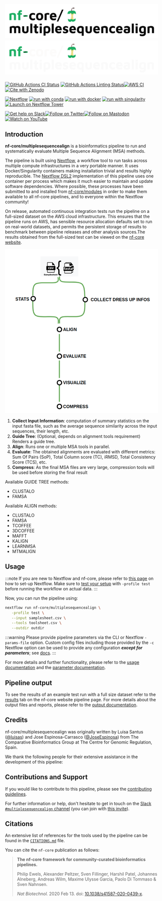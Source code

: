 # ![nf-core/multiplesequencealign](docs/images/nf-core-multiplesequencealign_logo_light.png#gh-light-mode-only) ![nf-core/multiplesequencealign](docs/images/nf-core-multiplesequencealign_logo_dark.png#gh-dark-mode-only)

[![GitHub Actions CI Status](https://github.com/nf-core/multiplesequencealign/workflows/nf-core%20CI/badge.svg)](https://github.com/nf-core/multiplesequencealign/actions?query=workflow%3A%22nf-core+CI%22)
[![GitHub Actions Linting Status](https://github.com/nf-core/multiplesequencealign/workflows/nf-core%20linting/badge.svg)](https://github.com/nf-core/multiplesequencealign/actions?query=workflow%3A%22nf-core+linting%22)[![AWS CI](https://img.shields.io/badge/CI%20tests-full%20size-FF9900?labelColor=000000&logo=Amazon%20AWS)](https://nf-co.re/multiplesequencealign/results)[![Cite with Zenodo](http://img.shields.io/badge/DOI-10.5281/zenodo.XXXXXXX-1073c8?labelColor=000000)](https://doi.org/10.5281/zenodo.XXXXXXX)

[![Nextflow](https://img.shields.io/badge/nextflow%20DSL2-%E2%89%A523.04.0-23aa62.svg)](https://www.nextflow.io/)
[![run with conda](http://img.shields.io/badge/run%20with-conda-3EB049?labelColor=000000&logo=anaconda)](https://docs.conda.io/en/latest/)
[![run with docker](https://img.shields.io/badge/run%20with-docker-0db7ed?labelColor=000000&logo=docker)](https://www.docker.com/)
[![run with singularity](https://img.shields.io/badge/run%20with-singularity-1d355c.svg?labelColor=000000)](https://sylabs.io/docs/)
[![Launch on Nextflow Tower](https://img.shields.io/badge/Launch%20%F0%9F%9A%80-Nextflow%20Tower-%234256e7)](https://tower.nf/launch?pipeline=https://github.com/nf-core/multiplesequencealign)

[![Get help on Slack](http://img.shields.io/badge/slack-nf--core%20%23multiplesequencealign-4A154B?labelColor=000000&logo=slack)](https://nfcore.slack.com/channels/multiplesequencealign)[![Follow on Twitter](http://img.shields.io/badge/twitter-%40nf__core-1DA1F2?labelColor=000000&logo=twitter)](https://twitter.com/nf_core)[![Follow on Mastodon](https://img.shields.io/badge/mastodon-nf__core-6364ff?labelColor=FFFFFF&logo=mastodon)](https://mstdn.science/@nf_core)[![Watch on YouTube](http://img.shields.io/badge/youtube-nf--core-FF0000?labelColor=000000&logo=youtube)](https://www.youtube.com/c/nf-core)

## Introduction

**nf-core/multiplesequencealign** is a bioinformatics pipeline to run and systematically evaluate Multiple Sequence Alignment (MSA) methods.

The pipeline is built using [Nextflow](https://www.nextflow.io), a workflow tool to run tasks across multiple compute infrastructures in a very portable manner. It uses Docker/Singularity containers making installation trivial and results highly reproducible. The [Nextflow DSL2](https://www.nextflow.io/docs/latest/dsl2.html) implementation of this pipeline uses one container per process which makes it much easier to maintain and update software dependencies. Where possible, these processes have been submitted to and installed from [nf-core/modules](https://github.com/nf-core/modules) in order to make them available to all nf-core pipelines, and to everyone within the Nextflow community!

<!-- TODO nf-core: Add full-sized test dataset and amend the paragraph below if applicable -->

On release, automated continuous integration tests run the pipeline on a full-sized dataset on the AWS cloud infrastructure. This ensures that the pipeline runs on AWS, has sensible resource allocation defaults set to run on real-world datasets, and permits the persistent storage of results to benchmark between pipeline releases and other analysis sources.The results obtained from the full-sized test can be viewed on the [nf-core website](https://nf-co.re/proteinfold/results).

![Alt text](docs/images/nf-core-msa_metro_map.png?raw=true "nf-core-msa metro map")

1. **Collect Input Information**: computation of summary statistics on the input fasta file, such as the average sequence similarity across the input sequences, their length, etc.
2. **Guide Tree**: (Optional, depends on alignment tools requirement) Renders a guide tree.
2. **Align**: Runs one or multiple MSA tools in parallel.
4. **Evaluate**: The obtained alignments are evaluated with different metrics: Sum Of Pairs (SoP), Total Column score (TC), iRMSD, Total Consistency Score (TCS), etc.
5. **Compress**: As the final MSA files are very large, compression tools will be used before storing the final result

Available GUIDE TREE methods: 
- CLUSTALO
- FAMSA

Available ALIGN methods: 
- CLUSTALO
- FAMSA
- TCOFFEE
- 3DCOFFEE
- MAFFT
- KALIGN
- LEARNMSA
- MTMALIGN

## Usage

:::note
If you are new to Nextflow and nf-core, please refer to [this page](https://nf-co.re/docs/usage/installation) on how
to set-up Nextflow. Make sure to [test your setup](https://nf-co.re/docs/usage/introduction#how-to-run-a-pipeline)
with `-profile test` before running the workflow on actual data.
:::

<!-- TODO nf-core: Describe the minimum required steps to execute the pipeline, e.g. how to prepare samplesheets.
     Explain what rows and columns represent. For instance (please edit as appropriate):

First, prepare a samplesheet with your input data that looks as follows:

`samplesheet.csv`:

```csv
sample,fastq_1,fastq_2
CONTROL_REP1,AEG588A1_S1_L002_R1_001.fastq.gz,AEG588A1_S1_L002_R2_001.fastq.gz
```

Each row represents a fastq file (single-end) or a pair of fastq files (paired end).

-->

Now, you can run the pipeline using:

<!-- TODO nf-core: update the following command to include all required parameters for a minimal example -->

```bash
nextflow run nf-core/multiplesequencealign \
   -profile test \
   --input samplesheet.csv \
   --tools toolsheet.csv \
   --outdir outdir
```

:::warning
Please provide pipeline parameters via the CLI or Nextflow `-params-file` option. Custom config files including those
provided by the `-c` Nextflow option can be used to provide any configuration _**except for parameters**_;
see [docs](https://nf-co.re/usage/configuration#custom-configuration-files).
:::

For more details and further functionality, please refer to the [usage documentation](https://nf-co.re/multiplesequencealign/usage) and the [parameter documentation](https://nf-co.re/multiplesequencealign/parameters).

## Pipeline output

To see the results of an example test run with a full size dataset refer to the [results](https://nf-co.re/multiplesequencealign/results) tab on the nf-core website pipeline page.
For more details about the output files and reports, please refer to the
[output documentation](https://nf-co.re/multiplesequencealign/output).

## Credits

nf-core/multiplesequencealign was originally written by Luisa Santus ([@luisas](https://github.com/luisas)) and Jose Espinosa-Carrasco ([@JoseEspinosa](https://github.com/JoseEspinosa)) from The Comparative Bioinformatics Group at The Centre for Genomic Regulation, Spain.

We thank the following people for their extensive assistance in the development of this pipeline: 

<!-- TODO nf-core: If applicable, make list of people who have also contributed -->

## Contributions and Support

If you would like to contribute to this pipeline, please see the [contributing guidelines](.github/CONTRIBUTING.md).

For further information or help, don't hesitate to get in touch on the [Slack `#multiplesequencealign` channel](https://nfcore.slack.com/channels/multiplesequencealign) (you can join with [this invite](https://nf-co.re/join/slack)).

## Citations

<!-- TODO nf-core: Add citation for pipeline after first release. Uncomment lines below and update Zenodo doi and badge at the top of this file. -->
<!-- If you use  nf-core/multiplesequencealign for your analysis, please cite it using the following doi: [10.5281/zenodo.XXXXXX](https://doi.org/10.5281/zenodo.XXXXXX) -->

<!-- TODO nf-core: Add bibliography of tools and data used in your pipeline -->

An extensive list of references for the tools used by the pipeline can be found in the [`CITATIONS.md`](CITATIONS.md) file.

You can cite the `nf-core` publication as follows:

> **The nf-core framework for community-curated bioinformatics pipelines.**
>
> Philip Ewels, Alexander Peltzer, Sven Fillinger, Harshil Patel, Johannes Alneberg, Andreas Wilm, Maxime Ulysse Garcia, Paolo Di Tommaso & Sven Nahnsen.
>
> _Nat Biotechnol._ 2020 Feb 13. doi: [10.1038/s41587-020-0439-x](https://dx.doi.org/10.1038/s41587-020-0439-x).

